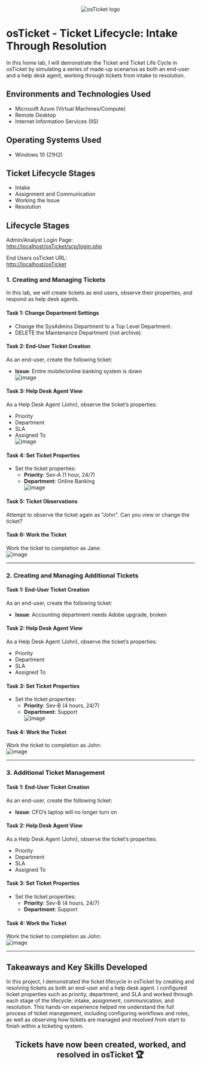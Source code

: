 

<p align="center">
  <img src="https://i.imgur.com/Clzj7Xs.png" alt="osTicket logo"/>
</p>

<h1>osTicket - Ticket Lifecycle: Intake Through Resolution</h1>
In this home lab, I will demonstrate the Ticket and Ticket Life Cycle in osTicket by simulating a series of made-up scenarios as both an end-user and a help desk agent, working through tickets from intake to resolution.<br />

<h2>Environments and Technologies Used</h2>

- Microsoft Azure (Virtual Machines/Compute)
- Remote Desktop
- Internet Information Services (IIS)

<h2>Operating Systems Used</h2>

- Windows 10 (21H2)

<h2>Ticket Lifecycle Stages</h2>

- Intake
- Assignment and Communication
- Working the Issue
- Resolution

<h2>Lifecycle Stages</h2>

Admin/Analyst Login Page:  
[http://localhost/osTicket/scp/login.php](http://localhost/osTicket/scp/login.php)

End Users osTicket URL:  
[http://localhost/osTicket](http://localhost/osTicket)

### 1. Creating and Managing Tickets

In this lab, we will create tickets as end users, observe their properties, and respond as help desk agents.

#### Task 1: Change Department Settings
- Change the SysAdmins Department to a Top Level Department.
- DELETE the Maintenance Department (not archive).

#### Task 2: End-User Ticket Creation
As an end-user, create the following ticket:
- **Issue**: Entire mobile/online banking system is down  
![image](https://github.com/user-attachments/assets/47710e23-7bd7-4a9e-994e-bc04e24e093a)

#### Task 3: Help Desk Agent View
As a Help Desk Agent (John), observe the ticket’s properties:
- Priority
- Department
- SLA
- Assigned To  
![image](https://github.com/user-attachments/assets/6e803834-c5e5-4f7c-94fe-8848aea8119e)

#### Task 4: Set Ticket Properties
- Set the ticket properties:
  - **Priority**: Sev-A (1 hour, 24/7)
  - **Department**: Online Banking  
![image](https://github.com/user-attachments/assets/de7d3578-53d2-41b7-ac3e-6d3804b0a9c5)

#### Task 5: Ticket Observations
Attempt to observe the ticket again as "John". Can you view or change the ticket?

#### Task 6: Work the Ticket
Work the ticket to completion as Jane:  
![image](https://github.com/user-attachments/assets/5d0f379d-d90a-4420-958d-f9df5b66ac9c)

---

### 2. Creating and Managing Additional Tickets

#### Task 1: End-User Ticket Creation
As an end-user, create the following ticket:
- **Issue**: Accounting department needs Adobe upgrade, broken

#### Task 2: Help Desk Agent View
As a Help Desk Agent (John), observe the ticket’s properties:
- Priority
- Department
- SLA
- Assigned To

#### Task 3: Set Ticket Properties
- Set the ticket properties:
  - **Priority**: Sev-B (4 hours, 24/7)
  - **Department**: Support  
![image](https://github.com/user-attachments/assets/c526e756-a485-43ca-9119-ce7e28a9679e)

#### Task 4: Work the Ticket
Work the ticket to completion as John:  
![image](https://github.com/user-attachments/assets/a7d69049-4242-45c5-acf7-1c3254961521)

---

### 3. Additional Ticket Management

#### Task 1: End-User Ticket Creation
As an end-user, create the following ticket:
- **Issue**: CFO’s laptop will no longer turn on

#### Task 2: Help Desk Agent View
As a Help Desk Agent (John), observe the ticket’s properties:
- Priority
- Department
- SLA
- Assigned To

#### Task 3: Set Ticket Properties
- Set the ticket properties:
  - **Priority**: Sev-B (4 hours, 24/7)
  - **Department**: Support

#### Task 4: Work the Ticket
Work the ticket to completion as John:  
![image](https://github.com/user-attachments/assets/a7d69049-4242-45c5-acf7-1c3254961521)

---

<h2>Takeaways and Key Skills Developed</h2>

In this project, I demonstrated the ticket lifecycle in osTicket by creating and resolving tickets as both an end-user and a help desk agent. I configured ticket properties such as priority, department, and SLA and worked through each stage of the lifecycle: intake, assignment, communication, and resolution. This hands-on experience helped me understand the full process of ticket management, including configuring workflows and roles, as well as observing how tickets are managed and resolved from start to finish within a ticketing system.




<h2 align="center"> Tickets have now been created, worked, and resolved in osTicket 🏆 </h2>
